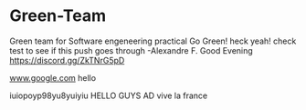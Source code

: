 # Green-Team
Green team for Software engeneering practical
Go Green!
heck yeah!
check
test to see if this push goes through -Alexandre F.
Good Evening 
https://discord.gg/ZkTNrG5pD

www.google.com
hello

iuiopoyp98yu8yuiyiu
HELLO GUYS AD
vive la france

